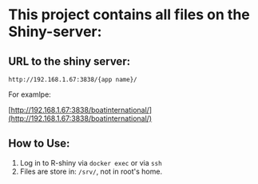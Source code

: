 # This project contains all files on the Shiny-server:

## URL to the shiny server:
`http://192.168.1.67:3838/{app name}/`

For examlpe:

[http://192.168.1.67:3838/boatinternational/](http://192.168.1.67:3838/boatinternational/)

## How to Use:
1. Log in to R-shiny via `docker exec` or via `ssh`
2. Files are store in: `/srv/`, not in root's home.
